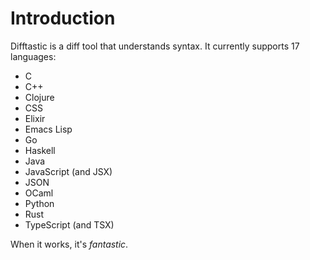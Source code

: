 # Introduction

Difftastic is a diff tool that understands syntax. It currently
supports 17 languages:

* C
* C++
* Clojure
* CSS
* Elixir
* Emacs Lisp
* Go
* Haskell
* Java
* JavaScript (and JSX)
* JSON
* OCaml
* Python
* Rust
* TypeScript (and TSX)

When it works, it's *fantastic*.
